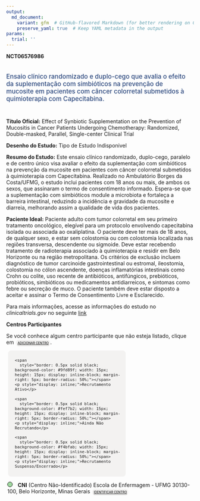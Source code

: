 ```yaml
---
output: 
  md_document:
    variant: gfm  # GitHub-flavored Markdown (for better rendering on GitHub)
    preserve_yaml: true  # Keep YAML metadata in the output
params:
  trial: ''
---
```


<script async src="https://scripts.simpleanalyticscdn.com/latest.js"></script>

**NCT06576986**

<div style="padding: 5px 5px 5px 0px; font-size: 1.20em; font-weight: 500; color: #2E4A7F; text-align: left; margin-bottom: 20px">

Ensaio clínico randomizado e duplo-cego que avalia o efeito da
suplementação com simbióticos na prevenção de mucosite em pacientes com
câncer colorretal submetidos à quimioterapia com Capecitabina.

</div>

**Título Oficial:** Effect of Synbiotic Supplementation on the
Prevention of Mucositis in Cancer Patients Undergoing Chemotherapy:
Randomized, Double-masked, Parallel, Single-center Clinical Trial

**Desenho do Estudo:** Tipo de Estudo Indisponivel

**Resumo do Estudo:** Este ensaio clínico randomizado, duplo-cego,
paralelo e de centro único visa avaliar o efeito da suplementação com
simbióticos na prevenção da mucosite em pacientes com câncer colorretal
submetidos à quimioterapia com Capecitabina. Realizado no Ambulatório
Borges da Costa/UFMG, o estudo inclui pacientes com 18 anos ou mais, de
ambos os sexos, que assinaram o termo de consentimento informado.
Espera-se que a suplementação com simbióticos module a microbiota e
fortaleça a barreira intestinal, reduzindo a incidência e gravidade da
mucosite e diarreia, melhorando assim a qualidade de vida dos pacientes.

**Paciente Ideal:** Paciente adulto com tumor colorretal em seu primeiro
tratamento oncológico, elegível para um protocolo envolvendo
capecitabina isolada ou associada ao oxaliplatina. O paciente deve ter
mais de 18 anos, de qualquer sexo, e estar sem colostomia ou com
colostomia localizada nas regiões transversa, descendente ou sigmoide.
Deve estar recebendo tratamento de radioterapia associado à
quimioterapia e residir em Belo Horizonte ou na região metropolitana. Os
critérios de exclusão incluem diagnóstico de tumor carcinoide
gastrointestinal ou estromal, ileostomia, colostomia no cólon
ascendente, doenças inflamatórias intestinais como Crohn ou colite, uso
recente de antibióticos, antifúngicos, prebióticos, probióticos,
simbióticos ou medicamentos antidiarreicos, e sintomas como febre ou
secreção de muco. O paciente também deve estar disposto a aceitar e
assinar o Termo de Consentimento Livre e Esclarecido.

Para mais informações, acesse as informações do estudo no
*clinicaltrials.gov* no seguinte
[link](https://clinicaltrials.gov/ct2/show/NCT06576986)

**Centros Participantes**

Se você conhece algum centro participante que não esteja listado, clique
em
<span style="color: #2E4A7F; margin-left: 2px; padding: 4px; background-color: #f3f2f1; border-radius: 8px; font-weight: 500; font-size: 0.6em"><a
href="https://cancertrialsbr.shinyapps.io/formsapp?study_nct_id=NCT06576986&amp;location_id=N%2FA&amp;location_full_name=N%2FA&amp;form_type=Adicionar%20Centro"
target="_blank">ADICIONAR CENTRO</a></span>.

<div style="margin-bottom: 8px; margin-left: 5px; padding: 8px; max-width: 300px; background-color: #f3f2f1; border-radius: 8px; font-size: 0.9em">

<div style="margin-left: 10px;">

    <span 
      style="border: 0.5px solid black; background-color: #9fd89f; width: 15px; height: 15px; display: inline-block; margin-right: 5px; border-radius: 50%;"></span>
    <p style="display: inline;">Recrutamento Ativo</p>

</div>

<div style="margin-left: 10px;">

    <span 
      style="border: 0.5px solid black; background-color: #fef7b2; width: 15px; height: 15px; display: inline-block; margin-right: 5px; border-radius: 50%;"></span>
    <p style="display: inline;">Ainda Não Recrutando</p>

</div>

<div style="margin-left: 10px;">

    <span 
      style="border: 0.5px solid black; background-color: #f4bfab; width: 15px; height: 15px; display: inline-block; margin-right: 5px; border-radius: 50%;"></span>
    <p style="display: inline;">Recrutamento Suspenso/Encerrado</p>

</div>

</div>

<div style="margin: 3px;">

<span style="border: 0.5px solid black; display: inline-block; width: 12px; height: 12px; border-radius: 50%; margin-right: 10px; padding-bottom: 0px; background-color: #9fd89f;"></span>
<b>CNI</b> (Centro Não-Identificado) Escola de Enfermagem - UFMG
30130-100, Belo Horizonte, Minas Gerais
<span style="color: #2E4A7F; margin-left: 2px; padding: 4px; background-color: #f3f2f1; border-radius: 8px; font-weight: 500; font-size: 0.6em"><a
href="https://cancertrialsbr.shinyapps.io/formsapp?study_nct_id=NCT06576986&amp;location_id=ESCOLADEENFERMAGEMUFMGBELOHORIZONTEMINASGERAIS30130100BRAZIL&amp;location_full_name=%28Centro%20N%C3%A3o-Identificado%29%2C%20Escola%20de%20Enfermagem%20-%20UFMG%2030130-100%2C%20Belo%20Horizonte%2C%20Minas%20Gerais&amp;form_type=Identificar%20Centro"
target="_blank">IDENTIFICAR CENTRO</a></span>

</div>
